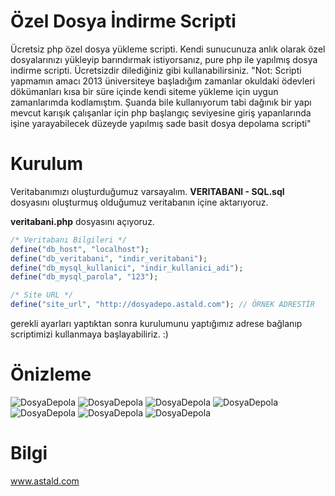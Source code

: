 # Özel Dosya İndirme Scripti
Ücretsiz php özel dosya yükleme scripti.
Kendi sunucunuza anlık olarak özel dosyalarınızı yükleyip barındırmak istiyorsanız, pure php ile yapılmış dosya indirme scripti. Ücretsizdir dilediğiniz gibi kullanabilirsiniz.
"Not: Scripti yapmamın amacı 2013 üniversiteye başladığım zamanlar okuldaki ödevleri dökümanları kısa bir süre içinde kendi siteme yükleme için uygun zamanlarımda kodlamıştım. Şuanda bile kullanıyorum tabi dağınık bir yapı mevcut karışık çalışanlar için php başlangıç seviyesine giriş yapanlarında işine yarayabilecek düzeyde yapılmış sade basit dosya depolama scripti"

# Kurulum
Veritabanımızı oluşturduğumuz varsayalım.
**VERITABANI - SQL.sql** dosyasını oluşturmuş olduğumuz veritabanın içine aktarıyoruz.

**veritabani.php** dosyasını açıyoruz.
```php
/* Veritabanı Bilgileri */ 
define("db_host", "localhost"); 
define("db_veritabani", "indir_veritabani"); 
define("db_mysql_kullanici", "indir_kullanici_adi"); 
define("db_mysql_parola", "123"); 

/* Site URL */
define("site_url", "http://dosyadepo.astald.com"); // ÖRNEK ADRESTİR
```

gerekli ayarları yaptıktan sonra kurulumunu yaptığımız adrese bağlanıp scriptimizi kullanmaya başlayabiliriz. :)

# Önizleme
![DosyaDepola](http://indir.astald.com/dosyalar/login_db_56f66cb4372c7.png)
![DosyaDepola](http://indir.astald.com/dosyalar/screenshot_1_db_56f66cb43e262.png)
![DosyaDepola](http://indir.astald.com/dosyalar/screenshot_2_db_56f66cb4442c6.png)
![DosyaDepola](http://indir.astald.com/dosyalar/screenshot_3_db_56f66cb449080.png)
![DosyaDepola](http://indir.astald.com/dosyalar/screenshot_4_db_56f66cb44e9d3.png)
![DosyaDepola](http://indir.astald.com/dosyalar/screenshot_5_db_56f66cb458747.png)
![DosyaDepola](http://indir.astald.com/dosyalar/screenshot_7_db_56f66da6ccc03.png)

# Bilgi
www.astald.com

